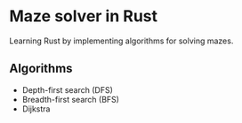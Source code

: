 # Maze solver in Rust

Learning Rust by implementing algorithms for solving mazes.

## Algorithms
- Depth-first search (DFS)
- Breadth-first search (BFS)
- Dijkstra
